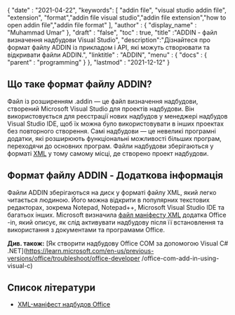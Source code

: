 {
  "date" : "2021-04-22",
  "keywords": [ "addin file", "visual studio addin file", "extension", "format","addin file visual studio","addin file extension","how to open addin file","addin file format" ],
  "author" : {
    "display_name" : "Muhammad Umar"
},
  "draft" : "false",
  "toc" : true,
  "title" :"ADDIN - файл визначення надбудови Visual Studio",
  "description":"Дізнайтеся про формат файлу ADDIN із прикладом і API, які можуть створювати та відкривати файли ADDIN.",
  "linktitle" : "ADDIN",
  "menu" : {
    "docs" : {
      "parent" : "programming"
}
},
  "lastmod" : "2021-12-12"
}

## Що таке формат файлу ADDIN?

Файл із розширенням .addin — це файл визначення надбудови, створений Microsoft Visual Studio для проектів надбудови. Він використовується для реєстрації нових надбудов у менеджері надбудов Visual Studio IDE, щоб їх можна було використовувати в інших проектах без повторного створення. Самі надбудови — це невеликі програмні додатки, які розширюють функціональні можливості більших програм, переходячи до основних програм. Файли надбудови зберігаються у форматі [XML](/uk/web/xml/) у тому самому місці, де створено проект надбудови.

## Формат файлу ADDIN - Додаткова інформація

Файли ADDIN зберігаються на диск у форматі файлу XML, який легко читається людиною. Його можна відкрити в популярних текстових редакторах, зокрема Notepad, Notepad++, Microsoft Visual Studio IDE та багатьох інших. Microsoft визначила [файл маніфесту XML](https://learn.microsoft.com/en-us/office/dev/add-ins/develop/add-in-manifests?tabs=tabid-1) додатка Office -in, який описує, як слід активувати надбудову після її встановлення та використання з документами та програмами Office.

**Див. також:** [Як створити надбудову Office COM за допомогою Visual C# .NET](https://learn.microsoft.com/en-us/previous-versions/office/troubleshoot/office-developer /office-com-add-in-using-visual-c)

## Список літератури

* [XML-маніфест надбудов Office](https://learn.microsoft.com/en-us/office/dev/add-ins/develop/add-in-manifests?tabs=tabid-1)

